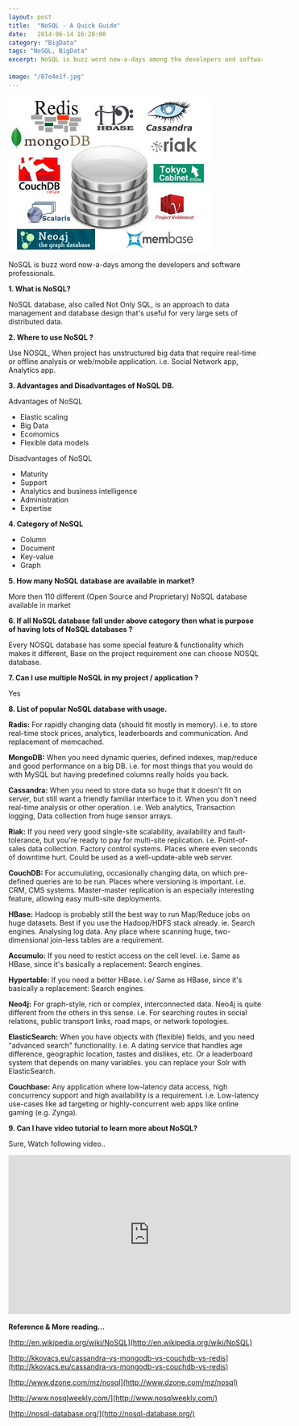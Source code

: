 ```yaml
---
layout: post
title:  "NoSQL - A Quick Guide"
date:   2014-06-14 16:20:00
category: "BigData"
tags: "NoSQL, BigData"
excerpt: NoSQL is buzz word now-a-days among the developers and software professionals. What is NoSQL? Where to use NoSQL? 3. Advantages and Disadvantages of NoSQL DB. and many more

image: "/07e4e1f.jpg"
---
```


<img src="/assets/images/posts/07e4e1f.jpg" alt="NoSQL - A Quick Guide" class="img-responsive">


NoSQL is buzz word now-a-days among the developers and software professionals.

**1. What is NoSQL?**

NoSQL database, also called Not Only SQL, is an approach to data management and database design that's useful for very large sets of distributed data.

**2. Where to use NoSQL ?**

Use NOSQL, When project has unstructured big data that require real-time or offline analysis or web/mobile application. i.e. Social Network app, Analytics app.

**3. Advantages and Disadvantages of NoSQL DB.**

Advantages of NoSQL

* Elastic scaling
* Big Data
* Ecomomics
* Flexible data models

Disadvantages of NoSQL

* Maturity
* Support
* Analytics and business intelligence
* Administration
* Expertise

**4. Category of NoSQL**

* Column
* Document
* Key-value
* Graph


**5. How many NoSQL database are available in market?**

More then 110 different (Open Source and Proprietary) NoSQL database available in market

**6. If all NoSQL database fall under above category then what is purpose of having lots of NoSQL databases ?**

Every NOSQL database has some special feature & functionality which makes it different, Base on the project requirement one can choose NOSQL database.

**7. Can I use multiple NoSQL in my project / application ?**

Yes

**8. List of popular NoSQL database with usage.**

**Radis:** For rapidly changing data (should fit mostly in memory). i.e. to store real-time stock prices, analytics, leaderboards and communication. And replacement of memcached.

**MongoDB:** When you need dynamic queries, defined indexes, map/reduce and good performance on a big DB. i.e. for most things that you would do with MySQL but having predefined columns really holds you back.

**Cassandra:** When you need to store data so huge that it doesn't fit on server, but still want a friendly familiar interface to it. When you don't need real-time analysis or other operation. i.e. Web analytics, Transaction logging, Data collection from huge sensor arrays.

**Riak:** If you need very good single-site scalability, availability and fault-tolerance, but you're ready to pay for multi-site replication. i.e. Point-of-sales data collection. Factory control systems. Places where even seconds of downtime hurt. Could be used as a well-update-able web server.

**CouchDB:** For accumulating, occasionally changing data, on which pre-defined queries are to be run. Places where versioning is important. i.e. CRM, CMS systems. Master-master replication is an especially interesting feature, allowing easy multi-site deployments.

**HBase:** Hadoop is probably still the best way to run Map/Reduce jobs on huge datasets. Best if you use the Hadoop/HDFS stack already. ie. Search engines. Analysing log data. Any place where scanning huge, two-dimensional join-less tables are a requirement.

**Accumulo:** If you need to restict access on the cell level. i.e. Same as HBase, since it's basically a replacement: Search engines.

**Hypertable:** If you need a better HBase. i.e/ Same as HBase, since it's basically a replacement: Search engines.

**Neo4j:** For graph-style, rich or complex, interconnected data. Neo4j is quite different from the others in this sense. i.e. For searching routes in social relations, public transport links, road maps, or network topologies.

**ElasticSearch:** When you have objects with (flexible) fields, and you need "advanced search" functionality. i.e. A dating service that handles age difference, geographic location, tastes and dislikes, etc. Or a leaderboard system that depends on many variables. you can replace your Solr with ElasticSearch.

**Couchbase:** Any application where low-latency data access, high concurrency support and high availability is a requirement. i.e. Low-latency use-cases like ad targeting or highly-concurrent web apps like online gaming (e.g. Zynga).

**9. Can I have video tutorial to learn more about NoSQL?**

Sure, Watch following video..

<iframe width="560" height="315" src="https://www.youtube.com/embed/qI_g07C_Q5I" frameborder="0" allowfullscreen></iframe>


**Reference & More reading...**

[http://en.wikipedia.org/wiki/NoSQL](http://en.wikipedia.org/wiki/NoSQL)

[http://kkovacs.eu/cassandra-vs-mongodb-vs-couchdb-vs-redis](http://kkovacs.eu/cassandra-vs-mongodb-vs-couchdb-vs-redis)

[http://www.dzone.com/mz/nosql](http://www.dzone.com/mz/nosql)

[http://www.nosqlweekly.com/](http://www.nosqlweekly.com/)

[http://nosql-database.org/](http://nosql-database.org/)
